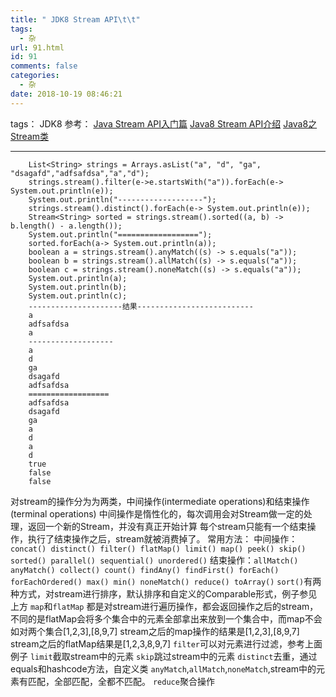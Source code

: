 ```yaml
---
title: " JDK8 Stream API\t\t"
tags:
  - 杂
url: 91.html
id: 91
comments: false
categories:
  - 杂
date: 2018-10-19 08:46:21
---
```


tags： JDK8 参考： [Java Stream API入门篇](https://www.cnblogs.com/CarpenterLee/p/6545321.html) [Java8 Stream API介绍](https://blog.csdn.net/chaoer89/article/details/52389458) [Java8之Stream类](https://www.jianshu.com/p/c53eb31752c4)

* * *

        List<String> strings = Arrays.asList("a", "d", "ga", "dsagafd","adfsafdsa","a","d");
        strings.stream().filter(e->e.startsWith("a")).forEach(e-> System.out.println(e));
        System.out.println("-------------------");
        strings.stream().distinct().forEach(e-> System.out.println(e));
        Stream<String> sorted = strings.stream().sorted((a, b) -> b.length() - a.length());
        System.out.println("==================");
        sorted.forEach(a-> System.out.println(a));
        boolean a = strings.stream().anyMatch((s) -> s.equals("a"));
        boolean b = strings.stream().allMatch((s) -> s.equals("a"));
        boolean c = strings.stream().noneMatch((s) -> s.equals("a"));
        System.out.println(a);
        System.out.println(b);
        System.out.println(c);
        ---------------------结果--------------------------
        a
        adfsafdsa
        a
        -------------------
        a
        d
        ga
        dsagafd
        adfsafdsa
        ==================
        adfsafdsa
        dsagafd
        ga
        a
        d
        a
        d
        true
        false
        false
    

对stream的操作分为为两类，中间操作(intermediate operations)和结束操作(terminal operations) 中间操作是惰性化的，每次调用会对Stream做一定的处理，返回一个新的Stream，并没有真正开始计算 每个stream只能有一个结束操作，执行了结束操作之后，stream就被消费掉了。 常用方法： 中间操作：`concat() distinct() filter() flatMap() limit() map() peek() skip() sorted() parallel() sequential() unordered()` 结束操作：`allMatch() anyMatch() collect() count() findAny() findFirst() forEach() forEachOrdered() max() min() noneMatch() reduce() toArray()` `sort()`有两种方式，对stream进行排序，默认排序和自定义的Comparable形式，例子参见上方 `map`和`flatMap` 都是对stream进行遍历操作，都会返回操作之后的stream，不同的是flatMap会将多个集合中的元素全部拿出来放到一个集合中，而map不会 如对两个集合\[1,2,3\],\[8,9,7\] stream之后的map操作的结果是\[1,2,3\],\[8,9,7\] stream之后的flatMap结果是\[1,2,3,8,9,7\] `filter`可以对元素进行过滤，参考上面例子 `limit`截取stream中的元素 `skip`跳过stream中的元素 `distinct`去重，通过equals和hashcode方法，自定义类 `anyMatch`,`allMatch`,`noneMatch`,stream中的元素有匹配，全部匹配，全都不匹配。 `reduce`聚合操作